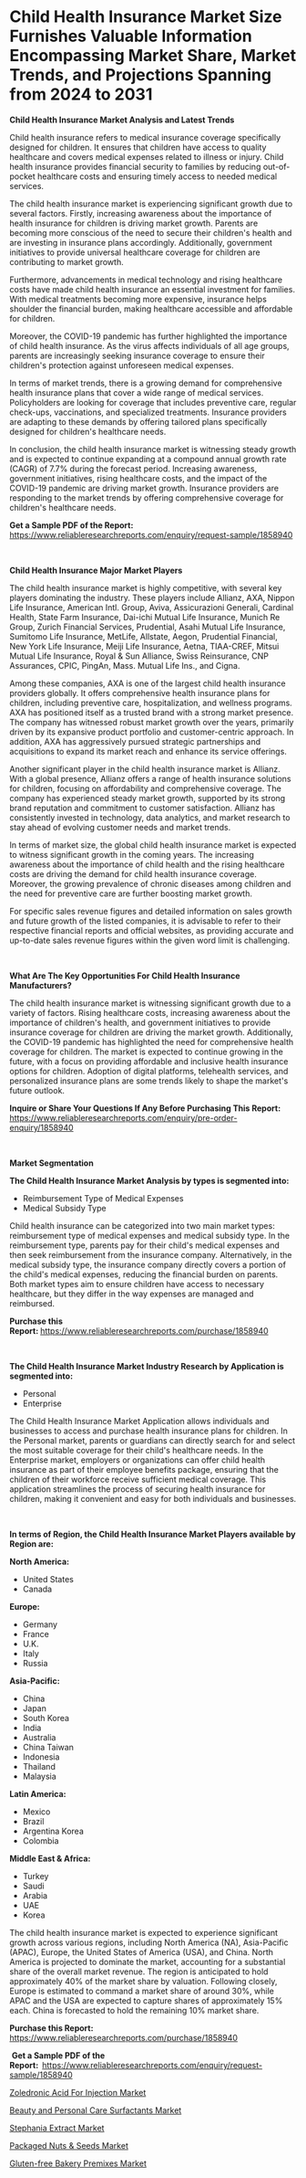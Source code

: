 <p><h1>Child Health Insurance Market Size Furnishes Valuable Information Encompassing Market Share, Market Trends, and Projections Spanning from 2024 to 2031</h1></p><p><strong>Child Health Insurance Market Analysis and Latest Trends</strong></p>
<p><p>Child health insurance refers to medical insurance coverage specifically designed for children. It ensures that children have access to quality healthcare and covers medical expenses related to illness or injury. Child health insurance provides financial security to families by reducing out-of-pocket healthcare costs and ensuring timely access to needed medical services.</p><p>The child health insurance market is experiencing significant growth due to several factors. Firstly, increasing awareness about the importance of health insurance for children is driving market growth. Parents are becoming more conscious of the need to secure their children's health and are investing in insurance plans accordingly. Additionally, government initiatives to provide universal healthcare coverage for children are contributing to market growth.</p><p>Furthermore, advancements in medical technology and rising healthcare costs have made child health insurance an essential investment for families. With medical treatments becoming more expensive, insurance helps shoulder the financial burden, making healthcare accessible and affordable for children.</p><p>Moreover, the COVID-19 pandemic has further highlighted the importance of child health insurance. As the virus affects individuals of all age groups, parents are increasingly seeking insurance coverage to ensure their children's protection against unforeseen medical expenses.</p><p>In terms of market trends, there is a growing demand for comprehensive health insurance plans that cover a wide range of medical services. Policyholders are looking for coverage that includes preventive care, regular check-ups, vaccinations, and specialized treatments. Insurance providers are adapting to these demands by offering tailored plans specifically designed for children's healthcare needs.</p><p>In conclusion, the child health insurance market is witnessing steady growth and is expected to continue expanding at a compound annual growth rate (CAGR) of 7.7% during the forecast period. Increasing awareness, government initiatives, rising healthcare costs, and the impact of the COVID-19 pandemic are driving market growth. Insurance providers are responding to the market trends by offering comprehensive coverage for children's healthcare needs.</p></p>
<p><strong>Get a Sample PDF of the Report:&nbsp;</strong> <a href="https://www.reliableresearchreports.com/enquiry/request-sample/1858940">https://www.reliableresearchreports.com/enquiry/request-sample/1858940</a></p>
<p>&nbsp;</p>
<p><strong>Child Health Insurance Major Market Players</strong></p>
<p><p>The child health insurance market is highly competitive, with several key players dominating the industry. These players include Allianz, AXA, Nippon Life Insurance, American Intl. Group, Aviva, Assicurazioni Generali, Cardinal Health, State Farm Insurance, Dai-ichi Mutual Life Insurance, Munich Re Group, Zurich Financial Services, Prudential, Asahi Mutual Life Insurance, Sumitomo Life Insurance, MetLife, Allstate, Aegon, Prudential Financial, New York Life Insurance, Meiji Life Insurance, Aetna, TIAA-CREF, Mitsui Mutual Life Insurance, Royal & Sun Alliance, Swiss Reinsurance, CNP Assurances, CPIC, PingAn, Mass. Mutual Life Ins., and Cigna.</p><p>Among these companies, AXA is one of the largest child health insurance providers globally. It offers comprehensive health insurance plans for children, including preventive care, hospitalization, and wellness programs. AXA has positioned itself as a trusted brand with a strong market presence. The company has witnessed robust market growth over the years, primarily driven by its expansive product portfolio and customer-centric approach. In addition, AXA has aggressively pursued strategic partnerships and acquisitions to expand its market reach and enhance its service offerings.</p><p>Another significant player in the child health insurance market is Allianz. With a global presence, Allianz offers a range of health insurance solutions for children, focusing on affordability and comprehensive coverage. The company has experienced steady market growth, supported by its strong brand reputation and commitment to customer satisfaction. Allianz has consistently invested in technology, data analytics, and market research to stay ahead of evolving customer needs and market trends.</p><p>In terms of market size, the global child health insurance market is expected to witness significant growth in the coming years. The increasing awareness about the importance of child health and the rising healthcare costs are driving the demand for child health insurance coverage. Moreover, the growing prevalence of chronic diseases among children and the need for preventive care are further boosting market growth.</p><p>For specific sales revenue figures and detailed information on sales growth and future growth of the listed companies, it is advisable to refer to their respective financial reports and official websites, as providing accurate and up-to-date sales revenue figures within the given word limit is challenging.</p></p>
<p>&nbsp;</p>
<p><strong>What Are The Key Opportunities For Child Health Insurance Manufacturers?</strong></p>
<p><p>The child health insurance market is witnessing significant growth due to a variety of factors. Rising healthcare costs, increasing awareness about the importance of children's health, and government initiatives to provide insurance coverage for children are driving the market growth. Additionally, the COVID-19 pandemic has highlighted the need for comprehensive health coverage for children. The market is expected to continue growing in the future, with a focus on providing affordable and inclusive health insurance options for children. Adoption of digital platforms, telehealth services, and personalized insurance plans are some trends likely to shape the market's future outlook.</p></p>
<p><strong>Inquire or Share Your Questions If Any Before Purchasing This Report:</strong> <a href="https://www.reliableresearchreports.com/enquiry/pre-order-enquiry/1858940">https://www.reliableresearchreports.com/enquiry/pre-order-enquiry/1858940</a></p>
<p>&nbsp;</p>
<p><strong>Market Segmentation</strong></p>
<p><strong>The Child Health Insurance Market Analysis by types is segmented into:</strong></p>
<p><ul><li>Reimbursement Type of Medical Expenses</li><li>Medical Subsidy Type</li></ul></p>
<p><p>Child health insurance can be categorized into two main market types: reimbursement type of medical expenses and medical subsidy type. In the reimbursement type, parents pay for their child's medical expenses and then seek reimbursement from the insurance company. Alternatively, in the medical subsidy type, the insurance company directly covers a portion of the child's medical expenses, reducing the financial burden on parents. Both market types aim to ensure children have access to necessary healthcare, but they differ in the way expenses are managed and reimbursed.</p></p>
<p><strong>Purchase this Report:&nbsp;</strong><a href="https://www.reliableresearchreports.com/purchase/1858940">https://www.reliableresearchreports.com/purchase/1858940</a></p>
<p>&nbsp;</p>
<p><strong>The Child Health Insurance Market Industry Research by Application is segmented into:</strong></p>
<p><ul><li>Personal</li><li>Enterprise</li></ul></p>
<p><p>The Child Health Insurance Market Application allows individuals and businesses to access and purchase health insurance plans for children. In the Personal market, parents or guardians can directly search for and select the most suitable coverage for their child's healthcare needs. In the Enterprise market, employers or organizations can offer child health insurance as part of their employee benefits package, ensuring that the children of their workforce receive sufficient medical coverage. This application streamlines the process of securing health insurance for children, making it convenient and easy for both individuals and businesses.</p></p>
<p>&nbsp;</p>
<p><strong>In terms of Region, the Child Health Insurance Market Players available by Region are:</strong></p>
<p>
    <p> <strong> North America: </strong>
        <ul>
            <li>United States</li>
            <li>Canada</li>
        </ul>
        </p> 
    <p> <strong> Europe: </strong>
        <ul>
            <li>Germany</li>
            <li>France</li>
            <li>U.K.</li>
            <li>Italy</li>
            <li>Russia</li>
        </ul>
        </p> 
    <p> <strong> Asia-Pacific: </strong>
        <ul>
            <li>China</li>
            <li>Japan</li>
            <li>South Korea</li>
            <li>India</li>
            <li>Australia</li>
            <li>China Taiwan</li>
            <li>Indonesia</li>
            <li>Thailand</li>
            <li>Malaysia</li>
        </ul>
        </p> 
    <p> <strong> Latin America: </strong>
        <ul>
            <li>Mexico</li>
            <li>Brazil</li>
            <li>Argentina Korea</li>
            <li>Colombia</li>
        </ul>
        </p> 
    <p> <strong> Middle East & Africa: </strong>
        <ul>
            <li>Turkey</li>
            <li>Saudi</li>
            <li>Arabia</li>
            <li>UAE</li>
            <li>Korea</li>
        </ul>
    </p>
    </p>
<p><p>The child health insurance market is expected to experience significant growth across various regions, including North America (NA), Asia-Pacific (APAC), Europe, the United States of America (USA), and China. North America is projected to dominate the market, accounting for a substantial share of the overall market revenue. The region is anticipated to hold approximately 40% of the market share by valuation. Following closely, Europe is estimated to command a market share of around 30%, while APAC and the USA are expected to capture shares of approximately 15% each. China is forecasted to hold the remaining 10% market share.</p></p>
<p><strong>Purchase this Report: </strong><a href="https://www.reliableresearchreports.com/purchase/1858940">https://www.reliableresearchreports.com/purchase/1858940</a></p>
<p>&nbsp;<strong>Get a Sample PDF of the Report:&nbsp;&nbsp;</strong><a href="https://www.reliableresearchreports.com/enquiry/request-sample/1858940">https://www.reliableresearchreports.com/enquiry/request-sample/1858940</a></p>
<p><strong></strong></p>
<p><p><a href="https://github.com/AKSHATREPORTPRIME/Market-Research-Report-List-2/blob/main/zoledronic-acid-for-injection-market.md">Zoledronic Acid For Injection Market</a></p><p><a href="https://medium.com/@patriciahanson2013/beauty-and-personal-care-surfactants-market-research-report-its-history-and-forecast-2024-to-2031-b45bb4f4f9cd">Beauty and Personal Care Surfactants Market</a></p><p><a href="https://github.com/Chiragrp26/Market-Research-Report-List-2/blob/main/stephania-extract-market.md">Stephania Extract Market</a></p><p><a href="https://medium.com/@patriciahanson2013/packaged-nuts-amp-seeds-market-comprehensive-assessment-by-type-application-and-geography-881b9105e124">Packaged Nuts & Seeds Market</a></p><p><a href="https://medium.com/@patriciahanson2013/gluten-free-bakery-premixes-market-outlook-industry-overview-and-forecast-2024-to-2031-2020d0e8cfaa">Gluten-free Bakery Premixes Market</a></p></p>
